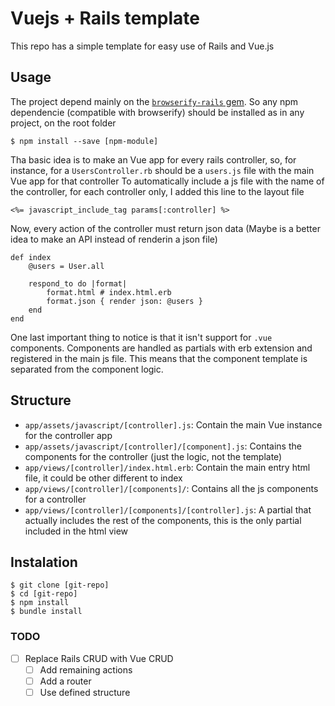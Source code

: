 # Vuejs + Rails template

This repo has a simple template for easy use of Rails and Vue.js 

## Usage

The project depend mainly on the [`browserify-rails` gem](https://github.com/browserify-rails/browserify-rails). 
So any npm dependencie (compatible with browserify) should be installed as in any project, on the root folder

    $ npm install --save [npm-module]

Tha basic idea is to make an Vue app for every rails controller, so, for instance, for a `UsersController.rb` should be a `users.js` file with the main Vue app for that controller
To automatically include a js file with the name of the controller, for each controller only, I added this line to the layout file

    <%= javascript_include_tag params[:controller] %>
    
Now, every action of the controller must return json data (Maybe is a better idea to make an API instead of renderin a json file)

    def index
        @users = User.all
    
        respond_to do |format|
            format.html # index.html.erb
            format.json { render json: @users }
        end
    end

One last important thing to notice is that it isn't support for `.vue` components.
Components are handled as partials with erb extension and registered in the main js file. This means that the component template is separated from the component logic.

## Structure

* `app/assets/javascript/[controller].js`: Contain the main Vue instance for the controller app
* `app/assets/javascript/[controller]/[component].js`: Contains the components for the controller (just the logic, not the template)
* `app/views/[controller]/index.html.erb`: Contain the main entry html file, it could be other different to index
* `app/views/[controller]/[components]/`: Contains all the js components for a controller
* `app/views/[controller]/[components]/[controller].js`: A partial that actually includes the rest of the components, this is the only partial included in the html view

## Instalation

    $ git clone [git-repo]
    $ cd [git-repo]
    $ npm install
    $ bundle install

### TODO

- [ ] Replace Rails CRUD with Vue CRUD
    - [ ] Add remaining actions
    - [ ] Add a router
    - [ ] Use defined structure